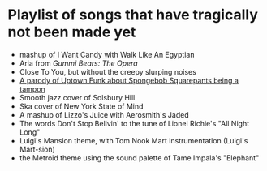# Playlist of songs that have tragically not been made yet

- mashup of I Want Candy with Walk Like An Egyptian
- Aria from *Gummi Bears: The Opera*
- Close To You, but without the creepy slurping noises
- [A parody of Uptown Funk about Spongebob Squarepants being a tampon](120b7848-7302-417a-932a-1f14e7593b4e.md)
- Smooth jazz cover of Solsbury Hill
- Ska cover of New York State of Mind
- A mashup of Lizzo's Juice with Aerosmith's Jaded
- The words Don't Stop Belivin' to the tune of Lionel Richie's "All Night Long"
- Luigi's Mansion theme, with Tom Nook Mart instrumentation (Luigi's Mart-sion)
- the Metroid theme using the sound palette of Tame Impala's "Elephant"
